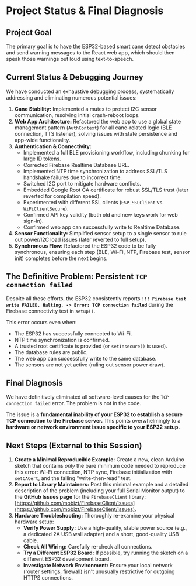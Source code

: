 # Project Status & Final Diagnosis

## Project Goal

The primary goal is to have the ESP32-based smart cane detect obstacles and send warning messages to the React web app, which should then speak those warnings out loud using text-to-speech.

## Current Status & Debugging Journey

We have conducted an exhaustive debugging process, systematically addressing and eliminating numerous potential issues:

1.  **Cane Stability:** Implemented a mutex to protect I2C sensor communication, resolving initial crash-reboot loops.
2.  **Web App Architecture:** Refactored the web app to use a global state management pattern (`AuthContext`) for all cane-related logic (BLE connection, TTS listener), solving issues with state persistence and app-wide functionality.
3.  **Authentication & Connectivity:**
    *   Implemented a full BLE provisioning workflow, including chunking for large ID tokens.
    *   Corrected Firebase Realtime Database URL.
    *   Implemented NTP time synchronization to address SSL/TLS handshake failures due to incorrect time.
    *   Switched I2C port to mitigate hardware conflicts.
    *   Embedded Google Root CA certificate for robust SSL/TLS trust (later reverted for compilation speed).
    *   Experimented with different SSL clients (`ESP_SSLClient` vs. `WiFiClientSecure`).
    *   Confirmed API key validity (both old and new keys work for web sign-in).
    *   Confirmed web app can successfully write to Realtime Database.
4.  **Sensor Functionality:** Simplified sensor setup to a single sensor to rule out power/I2C load issues (later reverted to full setup).
5.  **Synchronous Flow:** Refactored the ESP32 code to be fully synchronous, ensuring each step (BLE, Wi-Fi, NTP, Firebase test, sensor init) completes before the next begins.

## The Definitive Problem: Persistent `TCP connection failed`

Despite all these efforts, the ESP32 consistently reports **`!!! Firebase test write FAILED. Halting. -> Error: TCP connection failed`** during the Firebase connectivity test in `setup()`.

This error occurs even when:
*   The ESP32 has successfully connected to Wi-Fi.
*   NTP time synchronization is confirmed.
*   A trusted root certificate is provided (or `setInsecure()` is used).
*   The database rules are public.
*   The web app can successfully write to the same database.
*   The sensors are not yet active (ruling out sensor power draw).

## Final Diagnosis

We have definitively eliminated all software-level causes for the `TCP connection failed` error. The problem is not in the code.

The issue is a **fundamental inability of your ESP32 to establish a secure TCP connection to the Firebase server.** This points overwhelmingly to a **hardware or network environment issue specific to your ESP32 setup.**

## Next Steps (External to this Session)

1.  **Create a Minimal Reproducible Example:** Create a new, clean Arduino sketch that contains *only* the bare minimum code needed to reproduce this error: Wi-Fi connection, NTP sync, Firebase initialization with `setCACert`, and the failing "write-then-read" test.
2.  **Report to Library Maintainers:** Post this minimal example and a detailed description of the problem (including your full Serial Monitor output) to the **GitHub Issues page** for the `FirebaseClient` library: [https://github.com/mobizt/FirebaseClient/issues](https://github.com/mobizt/FirebaseClient/issues).
3.  **Hardware Troubleshooting:** Thoroughly re-examine your physical hardware setup:
    *   **Verify Power Supply:** Use a high-quality, stable power source (e.g., a dedicated 2A USB wall adapter) and a short, good-quality USB cable.
    *   **Check All Wiring:** Carefully re-check all connections.
    *   **Try a Different ESP32 Board:** If possible, try running the sketch on a different ESP32 development board.
    *   **Investigate Network Environment:** Ensure your local network (router settings, firewall) isn't unusually restrictive for outgoing HTTPS connections.
